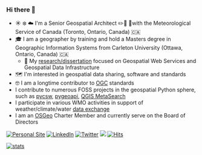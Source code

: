 ### Hi there 👋


- ☀️ ❄️ ☁️  I'm a Senior Geospatial Architect ✏️📏 📐with the Meteorological Service of Canada (Toronto, Ontario, Canada) 🇨🇦
- 🎓 I am a geographer by training and hold a Masters degree in Geographic Information Systems from Carleton University (Ottawa, Ontario, Canada) 🇨🇦
  - 🏫 My [research/dissertation](https://kralidis.ca/gis/masters/thesis) focused on Geospatial Web Services and Geospatial Data Infrastructure 
- 🗺️ I'm interested in geospatial data sharing, software and standards
- 🤓 I am a longtime contributor to [OGC](https://ogc.org) standards
- I contribute to numerous FOSS projects in the geospatial Python sphere, such as [pycsw](https://pycsw.org), [pygeoapi](https://pygeoapi.io), [QGIS MetaSearch](https://docs.qgis.org/latest/en/docs/user_manual/plugins/core_plugins/plugins_metasearch.html)
- I participate in various WMO activities in support of weather/climate/water [data exchange](https://community.wmo.int/activity-areas/wis/wis2-implementation)
- I am an [OSGeo](https://osgeo.org) Charter Member and currently serve on the Board of Directors



[![Personal Site](https://img.shields.io/badge/Personal%20Site-grey?logo=github&style=flat-square&link=https://kralidis.ca)](https://kralidis.ca)
[![LinkedIn](https://img.shields.io/badge/LinkedIn-0077B5?logo=linkedin&logoColor=white&style=flat-square&link=https://www.linkedin.com/in/tomkralidis)](https://www.linkedin.com/in/tomkralidis)
[![Twitter](https://img.shields.io/badge/twitter-%231DA1F2.svg?logo=twitter&logoColor=white&style=flat-square&link=https://twitter.com/tomkralidis)](https://twitter.com/tomkralidis)
<a rel="me" href="https://noc.social/@tomkralidis"><img src="https://img.shields.io/mastodon/follow/109308105930670990?domain=https%3A%2F%2Fnoc.social&style=social"/></a>
[![Hits](https://hits.seeyoufarm.com/api/count/incr/badge.svg?url=https%3A%2F%2Fgithub.com%2Ftomkralidis&count_bg=%2379C83D&title_bg=%23555555&title=hits&edge_flat=true)](https://github.com/tomkralidis)


[![stats](https://github-readme-stats.vercel.app/api?username=tomkralidis&theme=vue&show_icons=true&hide_border=true)](https://github.com/tomkralidis)
